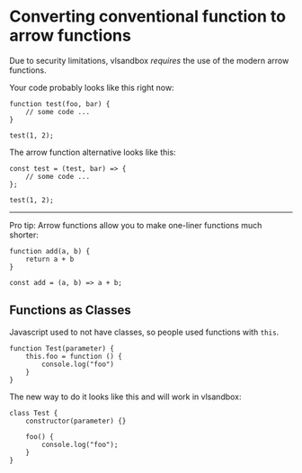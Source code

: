 # Converting conventional function to arrow functions
Due to security limitations, vlsandbox *requires* the use of the modern arrow functions.

Your code probably looks like this right now:
```
function test(foo, bar) {
    // some code ...
}

test(1, 2);
```

The arrow function alternative looks like this:
```
const test = (test, bar) => {
    // some code ...
};

test(1, 2);
```

---

Pro tip: Arrow functions allow you to make one-liner functions much shorter:
```
function add(a, b) {
    return a + b
}

const add = (a, b) => a + b;
```

## Functions as Classes
Javascript used to not have classes, so people used functions with `this`. 

```
function Test(parameter) { 
    this.foo = function () { 
        console.log("foo") 
    } 
}
```

The new way to do it looks like this and will work in vlsandbox:
```
class Test {
    constructor(parameter) {}

    foo() {
        console.log("foo");
    }
}
```